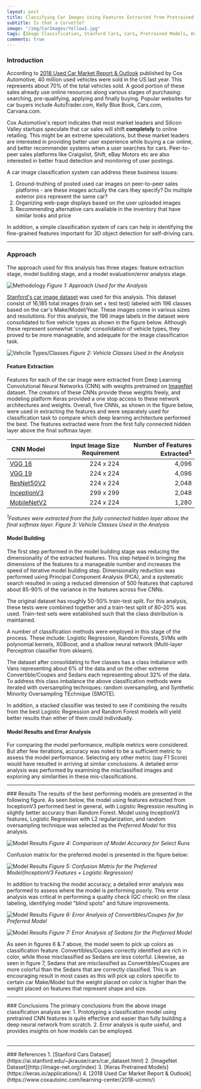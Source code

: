 ```yaml
---
layout: post
title: Classifying Car Images Using Features Extracted from Pretrained Neural Networks
subtitle: Is that a Corvette?
image: "/img/CarImages/Yellow1.jpg"
tags: [Image Classification, Stanford Cars, Cars, Pretrained Models, Keras, AutoTrader.com, Feature Extraction]
comments: true
---
```


### Introduction
According to [2018 Used Car Market Report & Outlook](https://www.coxautoinc.com/learning-center/2018-ucmro/) published by Cox Automotive, 40 million used vehicles were sold in the US last year.  This represents about 70% of the total vehicles sold. A good portion of these sales already use online resources along various stages of purchasing: searching, pre-qualifying, applying and finally buying. Popular websites for car buyers include AutoTrader.com, Kelly Blue Book, Cars.com, Carvana.com.

Cox Automotive's report indicates that most market leaders and Silicon Valley startups speculate that car sales will shift <b>completely</b> to online retailing. This might be an extreme speculations, but these market leaders are interested in providing better user experience while buying a car online, and better recommender systems when a user searches for cars. Peer-to-peer sales platforms like Craigslist, Shift, eBay Motors etc are also interested in better fraud detection and monitoring of user postings.

A car image classification system can address these business issues:
1. Ground-truthing of posted used car images on peer-to-peer sales platforms - are these images actually the cars they specify? Do multiple exterior pics represent the same car?
2. Organizing web-page displays based on the user uploaded images
3. Recommending alternative cars available in the inventory that have similar looks and price

In addition, a simple classification system of cars can help in identifying the fine-grained features important for 3D object detection for self-driving cars.

<hr>

### Approach
The approach used for this analysis has three stages: feature extraction stage, model building stage, and a model evaluation/error analysis stage.

![Methodology](/img/CarImages/Approach.png "Methodology")
*Figure 1: Approach Used for the Analysis*

[Stanford's car image dataset](https://ai.stanford.edu/~jkrause/cars/car_dataset.html) was used for this analysis.  This dataset consist of 16,185 total images (train set + test test) labeled with 196 classes based on the car's Make/Model/Year.  These images come in various sizes and resolutions. For this analysis, the 196 image labels in the dataset were consolidated to five vehicle types as shown in the figure below.  Although these represent somewhat 'crude' consolidation of vehicle types, they proved to be more manageable, and adequate for the image classification task.

![Vehcile Types/Classes](/img/CarImages/VehClasses.png "Vehicle Classes")
*Figure 2: Vehicle Classes Used in the Analysis*

#### Feature Extraction
Features for each of the car image were extracted from Deep Learning Convolutional Neural Networks (CNN) with weights pretrained on [ImageNet](http://image-net.org/index) dataset. The creators of these CNNs provide these weights freely, and modeling platform Keras provided a one stop access to these network architectures and weights. Overall, five CNNs, as shown in the figure below, were used in extracting the features and were separately used for classification task to compare which deep learning architecture performed the best.  The features extracted were from the first fully connected hidden layer above the final softmax layer.


| CNN Model   | Input Image Size Requirement| Number of Features Extracted<sup>1</sup> |
|-------------|----------------------------:|-----------------------------:|
| [VGG 16](https://arxiv.org/abs/1409.1556)       |                    224 x 224 |                         4,096 |
| [VGG 19](https://arxiv.org/abs/1409.1556)      |                    224 x 224 |                         4,096 |
| [ResNet50V2](https://arxiv.org/abs/1603.05027)  |                    224 x 224 |                         2,048 |
| [InceptionV3](https://arxiv.org/abs/1512.00567) |                    299 x 299 |                         2,048 |
| [MobileNetV2](https://arxiv.org/abs/1801.04381) |                    224 x 224 |                         1,280 |

*<sup>1</sup>Features were extracted from the fully connected hidden layer above the final softmax layer.*
*Figure 3: Vehicle Classes Used in the Analysis*

#### Model Building
The first step performed in the model building stage was reducing the dimensionality of the extracted features. This step helped in bringing the dimensions of the features to a manageable number and increases the speed of iterative model building step. Dimensionality reduction was performed using Principal Component Analysis (PCA), and a systematic search resulted in using a reduced dimension of 500 features that captured about 85-90% of the variance in the features across five CNNs.

The original dataset has roughly 50-50% train-test split.  For this analysis, these tests were combined together and a train-test split of 80-20% was used.  Train-test sets were established such that the class distribution is maintained.   

A number of classification methods were employed in this stage of the process. These include: Logistic Regression, Random Forests, SVMs with polynomial kernels, XGBoost, and a shallow neural network (Multi-layer Perceptron classifier from sklearn).

The dataset after consolidating to five classes has a class imbalance with Vans representing about 6% of the data and on the other extreme Convertible/Coupes and Sedans each representing about 32% of the data.  To address this class imbalance the above classification methods were iterated with oversampling techniques: random oversampling, and Synthetic Minority Oversampling TEchnique (SMOTE).

In addition, a stacked classifier was tested to see if combining the results from the best Logistic Regression and Random Forest models will yield better results than either of them could individually.

#### Model Results and Error Analysis
For comparing the model performance, multiple metrics were considered. But after few iterations, accuracy was noted to be a sufficient metric to assess the model performance. Selecting any other metric (say F1 Score) would have resulted in arriving at similar conclusions. A detailed error analysis was performed by examining the misclassified images and exploring any similarities in these mis-classifications.

<hr>
### Results
The results of the best performing models are presented in the following figure. As seen below, the model using features extracted from InceptionV3 performed best in general, with Logistic Regression resulting in slightly better accuracy than Random Forest. Model using InceptionV3 features, Logistic Regression with L2 regularization, and random oversampling technique was selected as the <i>Preferred Model</i> for this analysis.

![Model Results](/img/CarImages/Results1.png "Model Results - best performing models")
*Figure 4: Comparison of Model Accuracy for Select Runs*

Confusion matrix for the preferred model is presented in the figure below:

![Model Results](/img/CarImages/Results2.png "Model Results - Confusion Matrix of Preferred Model on Test Set")
*Figure 5: Confusion Matrix for the Preferred Model(InceptionV3 Features + Logistic Regression)*

In addition to tracking the model accuracy, a detailed error analysis was performed to assess where the model is performing poorly. This error analysis was critical in performing a quality check (QC check) on the class labeling, identifying model "blind spots" and future improvements.

![Model Results](/img/CarImages/Results3.png "Error Analysis of Convertibles/Coupes")
*Figure 6: Error Analysis of Convertibles/Coupes for for Preferred Model*


![Model Results](/img/CarImages/Results4.png "Error Analysis of Sedans")
*Figure 7: Error Analysis of Sedans for the Preferred Model*

As seen in figures 6 & 7 above, the model seem to pick up colors as classification feature. Convertibles/Coupes correctly identified are rich in color, while those misclassified as Sedans are less colorful.  Likewise, as seen in figure 7, Sedans that are misclassified as Convertibles/Coupes are more colorful than the Sedans that are correctly classified. This is an encouraging result in most cases as this will pick up colors specific to certain car Make/Model but the weight placed on color is higher than the weight placed on features that represent shape and size.

<hr>
### Conclusions
The primary conclusions from the above image classification analysis are:
1. Prototyping a classification model using pretrained CNN features is quite effective and easier than fully building a deep neural network from scratch.
2. Error analysis is quite useful, and provides insights on how models can be employed. 

<br>
<br>
<hr>
### References
1. [Stanford Cars Dataset](https://ai.stanford.edu/~jkrause/cars/car_dataset.html)
2. [ImageNet Dataset](http://image-net.org/index)
3. [Keras Pretrained Models](https://keras.io/applications/)
4. [2018 Used Car Market Report & Outlook](https://www.coxautoinc.com/learning-center/2018-ucmro/)












